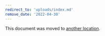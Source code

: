 ```yaml
---
redirect_to: 'uploads/index.md'
remove_date: '2022-04-30'
---
```


This document was moved to [another location](uploads/index.md).

<!-- This redirect file can be deleted after 2022-04-30. -->
<!-- Before deletion, see: https://docs.gitlab.com/ee/development/documentation/#move-or-rename-a-page -->
